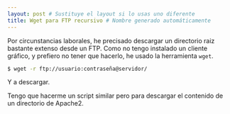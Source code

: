 ```yaml
---
layout: post # Sustituye el layout si lo usas uno diferente
title: Wget para FTP recursivo # Nombre generado automáticamente
---
```


Por circunstancias laborales, he precisado descargar un directorio raiz bastante extenso desde un FTP. Como no tengo instalado un cliente gráfico, y prefiero no tener que hacerlo, he usado la herramienta `wget`.

```bash
$ wget -r ftp://usuario:contraseña@servidor/
```
Y a descargar.

Tengo que hacerme un script similar pero para descargar el contenido de un directorio de Apache2.
